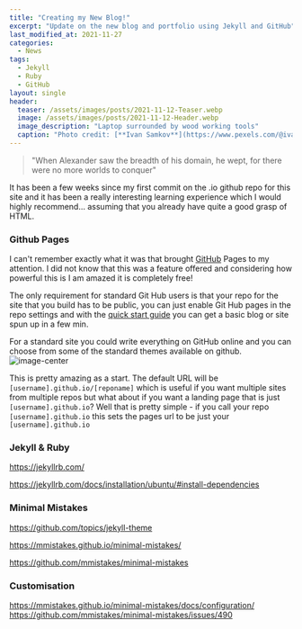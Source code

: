 ```yaml
---
title: "Creating my New Blog!"
excerpt: "Update on the new blog and portfolio using Jekyll and GitHub"
last_modified_at: 2021-11-27
categories:
  - News
tags:
  - Jekyll
  - Ruby
  - GitHub
layout: single
header:
  teaser: /assets/images/posts/2021-11-12-Teaser.webp
  image: /assets/images/posts/2021-11-12-Header.webp
  image_description: "Laptop surrounded by wood working tools"
  caption: "Photo credit: [**Ivan Samkov**](https://www.pexels.com/@ivan-samkov)"
---
```


> "When Alexander saw the breadth of his domain, he wept, for there were no more worlds to conquer"

It has been a few weeks since my first commit on the .io github repo for this site and it has been a really interesting learning experience which I would highly recommend... assuming that you already have quite a good grasp of HTML.

### Github Pages
I can't remember exactly what it was that brought [GitHub](https://docs.github.com/en/pages/quickstart) Pages to my attention. I did not know that this was a feature offered and considering how powerful this is I am amazed it is completely free!

The only requirement for standard Git Hub users is that your repo for the site that you build has to be public, you can just enable Git Hub pages in the repo settings and with the [quick start guide](https://docs.github.com/en/pages/quickstart) you can get a basic blog or site spun up in a few min.

For a standard site you could write everything on GitHub online and you can choose from some of the standard themes available on github.
![image-center](https://docs.github.com/assets/images/help/pages/select-theme.png)

This is pretty amazing as a start. The default URL will be `[username].github.io/[reponame]` which is useful if you want multiple sites from multiple repos but what about if you want a landing page that is just `[username].github.io`? Well that is pretty simple - if you call your repo `[username].github.io` this sets the pages url to be just your `[username].github.io`


### Jekyll & Ruby
https://jekyllrb.com/

https://jekyllrb.com/docs/installation/ubuntu/#install-dependencies

### Minimal Mistakes
https://github.com/topics/jekyll-theme

https://mmistakes.github.io/minimal-mistakes/

https://github.com/mmistakes/minimal-mistakes

### Customisation
https://mmistakes.github.io/minimal-mistakes/docs/configuration/
https://github.com/mmistakes/minimal-mistakes/issues/490